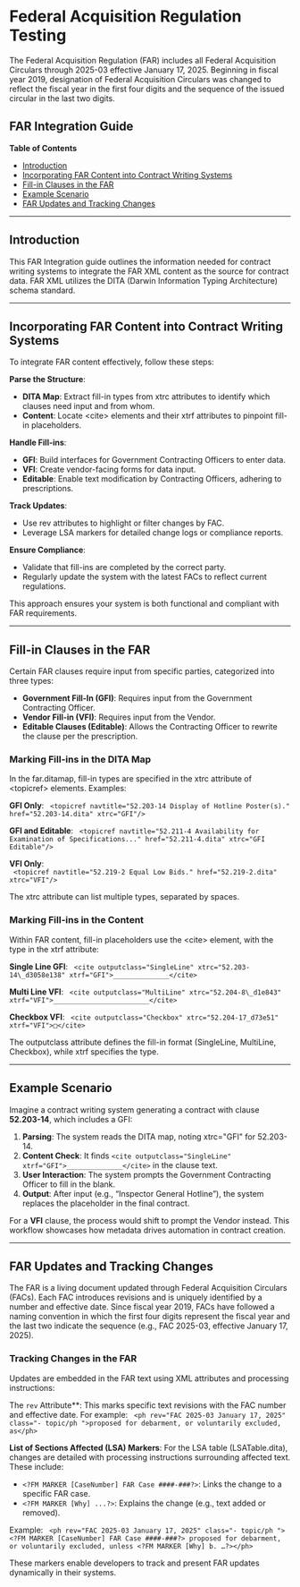 # Federal Acquisition Regulation Testing
The Federal Acquisition Regulation (FAR) includes all Federal Acquisition Circulars through 2025-03 effective January 17, 2025. Beginning in fiscal year 2019, designation of Federal Acquisition Circulars was changed to reflect the fiscal year in the first four digits and the sequence of the issued circular in the last two digits.

## FAR Integration Guide
**Table of Contents**

- [Introduction](#Introduction)
- [Incorporating FAR Content into Contract Writing Systems](#incorporating-far-content-into-contract-writing-systems)
- [Fill-in Clauses in the FAR](#fill-in-clauses-in-the-far)
- [Example Scenario](#example-scenario)
- [FAR Updates and Tracking Changes](#far-updates-and-tracking-changes)

---

## Introduction

This FAR Integration guide outlines the information needed for contract writing systems to integrate the FAR XML content as the source for contract data. FAR XML utilizes the DITA (Darwin Information Typing Architecture) schema standard.

---

## **Incorporating FAR Content into Contract Writing Systems**

To integrate FAR content effectively, follow these steps:

**Parse the Structure**:

* **DITA Map**: Extract fill-in types from xtrc attributes to identify which clauses need input and from whom.  
* **Content**: Locate \<cite\> elements and their xtrf attributes to pinpoint fill-in placeholders.

 **Handle Fill-ins**:

* **GFI**: Build interfaces for Government Contracting Officers to enter data.  
* **VFI**: Create vendor-facing forms for data input.  
* **Editable**: Enable text modification by Contracting Officers, adhering to prescriptions.

**Track Updates**:

* Use rev attributes to highlight or filter changes by FAC.  
* Leverage LSA markers for detailed change logs or compliance reports.

**Ensure Compliance**:

* Validate that fill-ins are completed by the correct party.  
* Regularly update the system with the latest FACs to reflect current regulations.

This approach ensures your system is both functional and compliant with FAR requirements.

---

## **Fill-in Clauses in the FAR**

Certain FAR clauses require input from specific parties, categorized into three types:

* **Government Fill-In (GFI)**: Requires input from the Government Contracting Officer.  
* **Vendor Fill-in (VFI)**: Requires input from the Vendor.  
* **Editable Clauses (Editable)**: Allows the Contracting Officer to rewrite the clause per the prescription.

### **Marking Fill-ins in the DITA Map**

In the far.ditamap, fill-in types are specified in the xtrc attribute of \<topicref\> elements. Examples:

**GFI Only**:
`
<topicref navtitle="52.203-14 Display of Hotline Poster(s)." href="52.203-14.dita" xtrc="GFI"/>`

**GFI and Editable**:
`
<topicref navtitle="52.211-4 Availability for Examination of Specifications..." href="52.211-4.dita" xtrc="GFI Editable"/>`

**VFI Only**:  
`
<topicref navtitle="52.219-2 Equal Low Bids." href="52.219-2.dita" xtrc="VFI"/>`

The xtrc attribute can list multiple types, separated by spaces.

### **Marking Fill-ins in the Content**

Within FAR content, fill-in placeholders use the \<cite\> element, with the type in the xtrf attribute:

**Single Line GFI**:
`
<cite outputclass="SingleLine" xtrc="52.203-14\_d3058e138" xtrf="GFI">______________</cite>`

**Multi Line VFI**:
`
<cite outputclass="MultiLine" xtrc="52.204-8\_d1e843" xtrf="VFI">________________________</cite>`

**Checkbox VFI**:
`
<cite outputclass="Checkbox" xtrc="52.204-17_d73e51" xtrf="VFI">□</cite>`

The outputclass attribute defines the fill-in format (SingleLine, MultiLine, Checkbox), while xtrf specifies the type.

---

## Example Scenario

Imagine a contract writing system generating a contract with clause **52.203-14**, which includes a GFI:

1. **Parsing**: The system reads the DITA map, noting xtrc="GFI" for 52.203-14.  
2. **Content Check**: It finds `<cite outputclass="SingleLine" xtrf="GFI">______________</cite>` in the clause text.  
3. **User Interaction**: The system prompts the Government Contracting Officer to fill in the blank.  
4. **Output**: After input (e.g., “Inspector General Hotline”), the system replaces the placeholder in the final contract.

For a **VFI** clause, the process would shift to prompt the Vendor instead. This workflow showcases how metadata drives automation in contract creation.

---

## **FAR Updates and Tracking Changes**

The FAR is a living document updated through Federal Acquisition Circulars (FACs). Each FAC introduces revisions and is uniquely identified by a number and effective date. Since fiscal year 2019, FACs have followed a naming convention in which the first four digits represent the fiscal year and the last two indicate the sequence (e.g., FAC 2025-03, effective January 17, 2025).

### **Tracking Changes in the FAR**

Updates are embedded in the FAR text using XML attributes and processing instructions:

The `rev` Attribute**: This marks specific text revisions with the FAC number and effective date. For example:
`
<ph rev="FAC 2025-03 January 17, 2025" class="- topic/ph ">proposed for debarment, or voluntarily excluded, as</ph>`

**List of Sections Affected (LSA) Markers**: For the LSA table (LSATable.dita), changes are detailed with processing instructions surrounding affected text. These include:

* `<?FM MARKER [CaseNumber] FAR Case ####-###?>`: Links the change to a specific FAR case.  
*  `<?FM MARKER [Why] ...?>`: Explains the change (e.g., text added or removed).

Example:
`
<ph rev="FAC 2025-03 January 17, 2025" class="- topic/ph "><?FM MARKER [CaseNumber] FAR Case ####-###?> proposed for debarment, or voluntarily excluded, unless <?FM MARKER [Why] b. …?></ph>`


These markers enable developers to track and present FAR updates dynamically in their systems.

